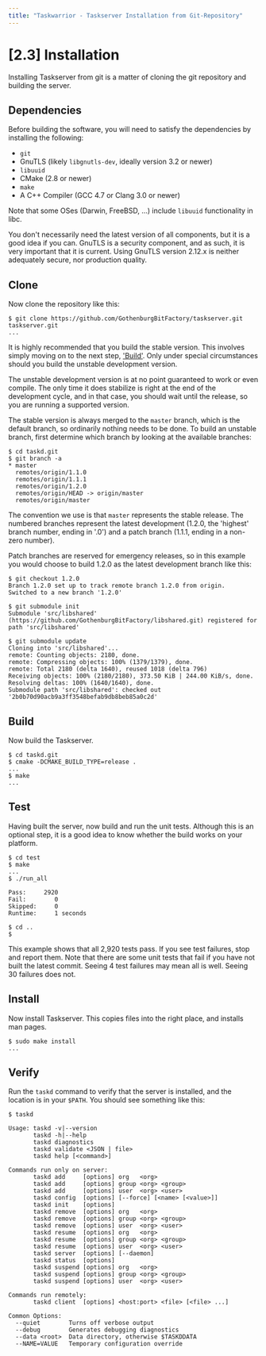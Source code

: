 ```yaml
---
title: "Taskwarrior - Taskserver Installation from Git-Repository"
---
```


# [2.3] Installation

Installing Taskserver from git is a matter of cloning the git repository and building the server.

## Dependencies

Before building the software, you will need to satisfy the dependencies by installing the following:

- `git`
- GnuTLS (likely `libgnutls-dev`, ideally version 3.2 or newer)
- `libuuid`
- CMake (2.8 or newer)
- `make`
- A C++ Compiler (GCC 4.7 or Clang 3.0 or newer)

Note that some OSes (Darwin, FreeBSD, ...) include `libuuid` functionality in libc.

You don\'t necessarily need the latest version of all components, but it is a good idea if you can.
GnuTLS is a security component, and as such, it is very important that it is current.
Using GnuTLS version 2.12.x is neither adequately secure, nor production quality.

## Clone

Now clone the repository like this:

```
$ git clone https://github.com/GothenburgBitFactory/taskserver.git taskserver.git
...
```

It is highly recommended that you build the stable version.
This involves simply moving on to the next step, [\'Build\'](#build). Only under special circumstances should you build the unstable development version.

The unstable development version is at no point guaranteed to work or even compile.
The only time it does stabilize is right at the end of the development cycle, and in that case, you should wait until the release, so you are running a supported version.

The stable version is always merged to the `master` branch, which is the default branch, so ordinarily nothing needs to be done.
To build an unstable branch, first determine which branch by looking at the available branches:

```
$ cd taskd.git
$ git branch -a
* master
  remotes/origin/1.1.0
  remotes/origin/1.1.1
  remotes/origin/1.2.0
  remotes/origin/HEAD -> origin/master
  remotes/origin/master
```

The convention we use is that `master` represents the stable release.
The numbered branches represent the latest development (1.2.0, the \'highest\'
branch number, ending in \'.0\') and a patch branch (1.1.1, ending in a non-zero number).

Patch branches are reserved for emergency releases, so in this example you would choose to build 1.2.0 as the latest development branch like this:

```
$ git checkout 1.2.0
Branch 1.2.0 set up to track remote branch 1.2.0 from origin.
Switched to a new branch '1.2.0'

$ git submodule init
Submodule 'src/libshared' (https://github.com/GothenburgBitFactory/libshared.git) registered for path 'src/libshared'

$ git submodule update
Cloning into 'src/libshared'...
remote: Counting objects: 2180, done.
remote: Compressing objects: 100% (1379/1379), done.
remote: Total 2180 (delta 1640), reused 1018 (delta 796)
Receiving objects: 100% (2180/2180), 373.50 KiB | 244.00 KiB/s, done.
Resolving deltas: 100% (1640/1640), done.
Submodule path 'src/libshared': checked out '2b0b70d90acb9a3ff3548befab9db8beb85a0c2d'
```

## Build

Now build the Taskserver.

```
$ cd taskd.git
$ cmake -DCMAKE_BUILD_TYPE=release .
...
$ make
...
```

## Test

Having built the server, now build and run the unit tests.
Although this is an optional step, it is a good idea to know whether the build works on your platform.

```
$ cd test
$ make
...
$ ./run_all

Pass:     2920
Fail:        0
Skipped:     0
Runtime:     1 seconds

$ cd ..
$
```

This example shows that all 2,920 tests pass.
If you see test failures, stop and report them.
Note that there are some unit tests that fail if you have not built the latest commit.
Seeing 4 test failures may mean all is well.
Seeing 30 failures does not.

## Install

Now install Taskserver.
This copies files into the right place, and installs man pages.

```
$ sudo make install
...
```

## Verify

Run the `taskd` command to verify that the server is installed, and the location is in your `$PATH`.
You should see something like this:

```
$ taskd

Usage: taskd -v|--version
       taskd -h|--help
       taskd diagnostics
       taskd validate <JSON | file>
       taskd help [<command>]

Commands run only on server:
       taskd add     [options] org   <org>
       taskd add     [options] group <org> <group>
       taskd add     [options] user  <org> <user>
       taskd config  [options] [--force] [<name> [<value>]]
       taskd init    [options]
       taskd remove  [options] org   <org>
       taskd remove  [options] group <org> <group>
       taskd remove  [options] user  <org> <user>
       taskd resume  [options] org   <org>
       taskd resume  [options] group <org> <group>
       taskd resume  [options] user  <org> <user>
       taskd server  [options] [--daemon]
       taskd status  [options]
       taskd suspend [options] org   <org>
       taskd suspend [options] group <org> <group>
       taskd suspend [options] user  <org> <user>

Commands run remotely:
       taskd client  [options] <host:port> <file> [<file> ...]

Common Options:
  --quiet        Turns off verbose output
  --debug        Generates debugging diagnostics
  --data <root>  Data directory, otherwise $TASKDDATA
  --NAME=VALUE   Temporary configuration override
```
